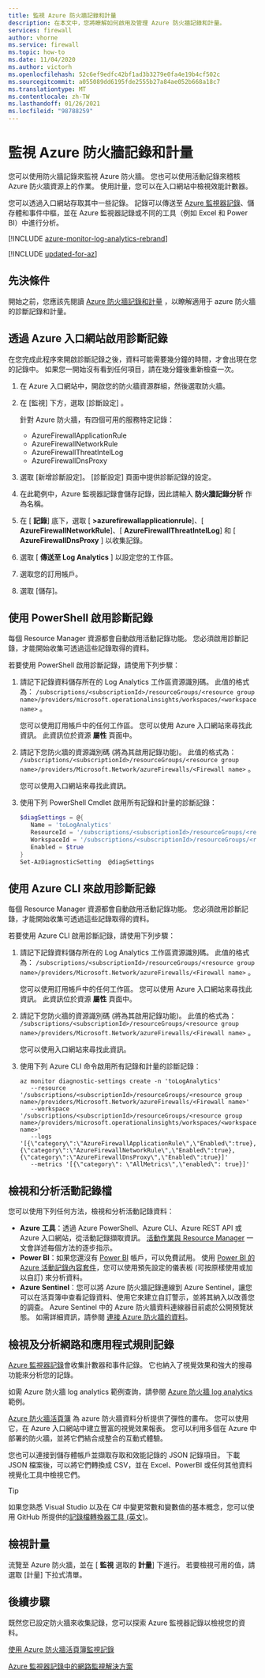 ```yaml
---
title: 監視 Azure 防火牆記錄和計量
description: 在本文中，您將瞭解如何啟用及管理 Azure 防火牆記錄和計量。
services: firewall
author: vhorne
ms.service: firewall
ms.topic: how-to
ms.date: 11/04/2020
ms.author: victorh
ms.openlocfilehash: 52c6ef9edfc42bf1ad3b3279e0fa4e19b4cf502c
ms.sourcegitcommit: a055089dd6195fde2555b27a84ae052b668a18c7
ms.translationtype: MT
ms.contentlocale: zh-TW
ms.lasthandoff: 01/26/2021
ms.locfileid: "98788259"
---
```

# <a name="monitor-azure-firewall-logs-and-metrics"></a>監視 Azure 防火牆記錄和計量

您可以使用防火牆記錄來監視 Azure 防火牆。 您也可以使用活動記錄來稽核 Azure 防火牆資源上的作業。 使用計量，您可以在入口網站中檢視效能計數器。

您可以透過入口網站存取其中一些記錄。 記錄可以傳送至 [Azure 監視器記錄](../azure-monitor/insights/azure-networking-analytics.md)、儲存體和事件中樞，並在 Azure 監視器記錄或不同的工具（例如 Excel 和 Power BI）中進行分析。

[!INCLUDE [azure-monitor-log-analytics-rebrand](../../includes/azure-monitor-log-analytics-rebrand.md)]

[!INCLUDE [updated-for-az](../../includes/updated-for-az.md)]

## <a name="prerequisites"></a>先決條件

開始之前，您應該先閱讀 [Azure 防火牆記錄和計量](logs-and-metrics.md) ，以瞭解適用于 azure 防火牆的診斷記錄和計量。

## <a name="enable-diagnostic-logging-through-the-azure-portal"></a>透過 Azure 入口網站啟用診斷記錄

在您完成此程序來開啟診斷記錄之後，資料可能需要幾分鐘的時間，才會出現在您的記錄中。 如果您一開始沒有看到任何項目，請在幾分鐘後重新檢查一次。

1. 在 Azure 入口網站中，開啟您的防火牆資源群組，然後選取防火牆。
2. 在 [監視]  下方，選取 [診斷設定]  。

   針對 Azure 防火牆，有四個可用的服務特定記錄：

   * AzureFirewallApplicationRule
   * AzureFirewallNetworkRule
   * AzureFirewallThreatIntelLog
   * AzureFirewallDnsProxy


3. 選取 [新增診斷設定]。 [診斷設定] 頁面中提供診斷記錄的設定。
5. 在此範例中，Azure 監視器記錄會儲存記錄，因此請輸入 **防火牆記錄分析** 作為名稱。
6. 在 [ **記錄**] 底下，選取 [ **>azurefirewallapplicationrule**]、[ **AzureFirewallNetworkRule**]、[ **AzureFirewallThreatIntelLog**] 和 [ **AzureFirewallDnsProxy** ] 以收集記錄。
7. 選取 [ **傳送至 Log Analytics** ] 以設定您的工作區。
8. 選取您的訂用帳戶。
9. 選取 [儲存]。

## <a name="enable-diagnostic-logging-by-using-powershell"></a>使用 PowerShell 啟用診斷記錄

每個 Resource Manager 資源都會自動啟用活動記錄功能。 您必須啟用診斷記錄，才能開始收集可透過這些記錄取得的資料。

若要使用 PowerShell 啟用診斷記錄，請使用下列步驟：

1. 請記下記錄資料儲存所在的 Log Analytics 工作區資源識別碼。 此值的格式為： `/subscriptions/<subscriptionId>/resourceGroups/<resource group name>/providers/microsoft.operationalinsights/workspaces/<workspace name>` 。

   您可以使用訂用帳戶中的任何工作區。 您可以使用 Azure 入口網站來尋找此資訊。 此資訊位於資源 **屬性** 頁面中。

2. 請記下您防火牆的資源識別碼 (將為其啟用記錄功能)。 此值的格式為： `/subscriptions/<subscriptionId>/resourceGroups/<resource group name>/providers/Microsoft.Network/azureFirewalls/<Firewall name>` 。

   您可以使用入口網站來尋找此資訊。

3. 使用下列 PowerShell Cmdlet 啟用所有記錄和計量的診斷記錄：

   ```powershell
   $diagSettings = @{
      Name = 'toLogAnalytics'
      ResourceId = '/subscriptions/<subscriptionId>/resourceGroups/<resource group name>/providers/Microsoft.Network/azureFirewalls/<Firewall name>'
      WorkspaceId = '/subscriptions/<subscriptionId>/resourceGroups/<resource group name>/providers/microsoft.operationalinsights/workspaces/<workspace name>'
      Enabled = $true
   }
   Set-AzDiagnosticSetting  @diagSettings 
   ```

## <a name="enable-diagnostic-logging-by-using-the-azure-cli"></a>使用 Azure CLI 來啟用診斷記錄

每個 Resource Manager 資源都會自動啟用活動記錄功能。 您必須啟用診斷記錄，才能開始收集可透過這些記錄取得的資料。

若要使用 Azure CLI 啟用診斷記錄，請使用下列步驟：

1. 請記下記錄資料儲存所在的 Log Analytics 工作區資源識別碼。 此值的格式為： `/subscriptions/<subscriptionId>/resourceGroups/<resource group name>/providers/Microsoft.Network/azureFirewalls/<Firewall name>` 。

   您可以使用訂用帳戶中的任何工作區。 您可以使用 Azure 入口網站來尋找此資訊。 此資訊位於資源 **屬性** 頁面中。

2. 請記下您防火牆的資源識別碼 (將為其啟用記錄功能)。 此值的格式為： `/subscriptions/<subscriptionId>/resourceGroups/<resource group name>/providers/Microsoft.Network/azureFirewalls/<Firewall name>` 。

   您可以使用入口網站來尋找此資訊。

3. 使用下列 Azure CLI 命令啟用所有記錄和計量的診斷記錄：

   ```azurecli-interactive
   az monitor diagnostic-settings create -n 'toLogAnalytics'
      --resource '/subscriptions/<subscriptionId>/resourceGroups/<resource group name>/providers/Microsoft.Network/azureFirewalls/<Firewall name>'
      --workspace '/subscriptions/<subscriptionId>/resourceGroups/<resource group name>/providers/microsoft.operationalinsights/workspaces/<workspace name>'
      --logs '[{\"category\":\"AzureFirewallApplicationRule\",\"Enabled\":true}, {\"category\":\"AzureFirewallNetworkRule\",\"Enabled\":true}, {\"category\":\"AzureFirewallDnsProxy\",\"Enabled\":true}]' 
      --metrics '[{\"category\": \"AllMetrics\",\"enabled\": true}]'
   ```

## <a name="view-and-analyze-the-activity-log"></a>檢視和分析活動記錄檔

您可以使用下列任何方法，檢視和分析活動記錄資料：

* **Azure 工具**：透過 Azure PowerShell、Azure CLI、Azure REST API 或 Azure 入口網站，從活動記錄擷取資訊。 [活動作業與 Resource Manager](../azure-resource-manager/management/view-activity-logs.md) 一文會詳述每個方法的逐步指示。
* **Power BI**：如果您還沒有 [Power BI](https://powerbi.microsoft.com/pricing) 帳戶，可以免費試用。 使用 [Power BI 的 Azure 活動記錄內容套件](https://powerbi.microsoft.com/en-us/documentation/powerbi-content-pack-azure-audit-logs/)，您可以使用預先設定的儀表板 (可按原樣使用或加以自訂) 來分析資料。
* **Azure Sentinel**：您可以將 Azure 防火牆記錄連線到 Azure Sentinel，讓您可以在活頁簿中查看記錄資料、使用它來建立自訂警示，並將其納入以改善您的調查。 Azure Sentinel 中的 Azure 防火牆資料連線器目前處於公開預覽狀態。 如需詳細資訊，請參閱 [連接 Azure 防火牆的資料](../sentinel/connect-azure-firewall.md)。

## <a name="view-and-analyze-the-network-and-application-rule-logs"></a>檢視及分析網路和應用程式規則記錄

[Azure 監視器記錄](../azure-monitor/insights/azure-networking-analytics.md)會收集計數器和事件記錄。 它也納入了視覺效果和強大的搜尋功能來分析您的記錄。

如需 Azure 防火牆 log analytics 範例查詢，請參閱 [Azure 防火牆 log analytics](./firewall-workbook.md)範例。

[Azure 防火牆活頁簿](firewall-workbook.md) 為 azure 防火牆資料分析提供了彈性的畫布。 您可以使用它，在 Azure 入口網站中建立豐富的視覺效果報表。 您可以利用多個在 Azure 中部署的防火牆，並將它們結合成整合的互動式體驗。

您也可以連接到儲存體帳戶並擷取存取和效能記錄的 JSON 記錄項目。 下載 JSON 檔案後，可以將它們轉換成 CSV，並在 Excel、PowerBI 或任何其他資料視覺化工具中檢視它們。

> [!TIP]
> 如果您熟悉 Visual Studio 以及在 C# 中變更常數和變數值的基本概念，您可以使用 GitHub 所提供的[記錄檔轉換器工具 (英文)](https://github.com/Azure-Samples/networking-dotnet-log-converter)。

## <a name="view-metrics"></a>檢視計量
流覽至 Azure 防火牆，並在 [ **監視** 選取的 **計量**] 下進行。 若要檢視可用的值，請選取 [計量] 下拉式清單。

## <a name="next-steps"></a>後續步驟

既然您已設定防火牆來收集記錄，您可以探索 Azure 監視器記錄以檢視您的資料。

[使用 Azure 防火牆活頁簿監視記錄](firewall-workbook.md)

[Azure 監視器記錄中的網路監視解決方案](../azure-monitor/insights/azure-networking-analytics.md)